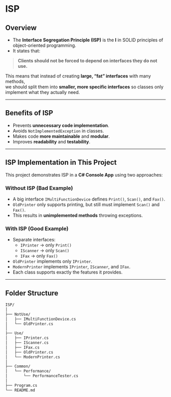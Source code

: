 ﻿# ISP

## Overview
- The **Interface Segregation Principle (ISP)** is the **I** in SOLID principles of object-oriented programming.  
- It states that:  
> **Clients should not be forced to depend on interfaces they do not use.**

This means that instead of creating **large, “fat” interfaces** with many methods,  
we should split them into **smaller, more specific interfaces** so classes only implement what they actually need.  

---

## Benefits of ISP
- Prevents **unnecessary code implementation**.  
- Avoids `NotImplementedException` in classes.  
- Makes code **more maintainable** and **modular**.  
- Improves **readability** and **testability**.  

---

## ISP Implementation in This Project

This project demonstrates ISP in a **C# Console App** using two approaches:

###  Without ISP (Bad Example)
- A big interface `IMultiFunctionDevice` defines `Print()`, `Scan()`, and `Fax()`.  
- `OldPrinter` only supports printing, but still must implement `Scan()` and `Fax()`.  
- This results in **unimplemented methods** throwing exceptions.  

###  With ISP (Good Example)
- Separate interfaces:  
  - `IPrinter` → only `Print()`  
  - `IScanner` → only `Scan()`  
  - `IFax` → only `Fax()`  
- `OldPrinter` implements only `IPrinter`.  
- `ModernPrinter` implements `IPrinter`, `IScanner`, and `IFax`.  
- Each class supports exactly the features it provides.  

---

## Folder Structure

```bash
ISP/
│
├── NotUse/
│   ├── IMultiFunctionDevice.cs
│   └── OldPrinter.cs
│
├── Use/
│   ├── IPrinter.cs
│   ├── IScanner.cs
│   ├── IFax.cs
│   ├── OldPrinter.cs
│   └── ModernPrinter.cs
│
├── Common/
│   └── Performance/
│       └── PerformanceTester.cs
│
├── Program.cs
└── README.md
```